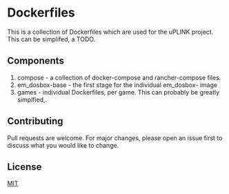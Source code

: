 # Dockerfiles

This is a collection of Dockerfiles which are used for the uPLINK project. This can be simplifed, a TODO.

## Components

1. compose - a collection of docker-compose and rancher-compose files.
2. em_dosbox-base - the first stage for the individual em_dosbox-<game> image
3. games - individual Dockerfiles, per game. This can probably be greatly simplfied,.


## Contributing
Pull requests are welcome. For major changes, please open an issue first to discuss what you would like to change.


## License
[MIT](https://choosealicense.com/licenses/mit/)
